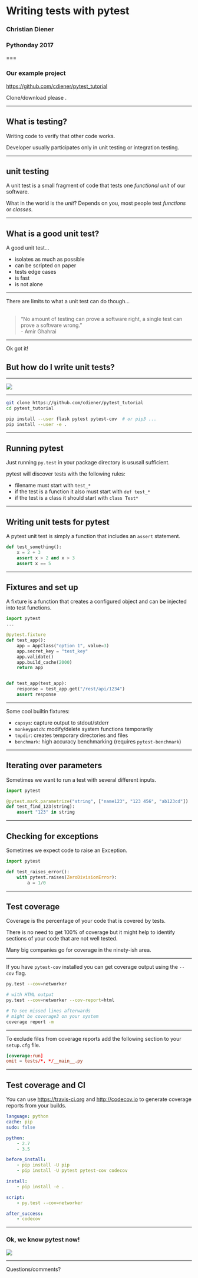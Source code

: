<!-- .slide: data-background="assets/front.jpg" -->
# Writing tests with pytest

### Christian Diener
### Pythonday 2017

===

### Our example project

https://github.com/cdiener/pytest_tutorial

Clone/download please <i class="fa fa-smile-o"></i>.

---

## What is testing?

Writing code to verify that other code works.

Developer usually participates only in <span class="accent">unit testing</span>
or integration testing.

---

## unit testing

A unit test is a small fragment of code that tests one *functional unit* of
our software.

What in the world is the *unit*? Depends on you, most people test *functions* or
*classes*.

---

## What is a good unit test?

A good unit test...

- isolates as much as possible
- can be scripted on paper
- tests edge cases
- is fast
- is not alone

---

There are limits to what a unit test can do though...<br><br>
> “No amount of testing can prove a software right, a single test can prove a software wrong.”
> <br>\- Amir Ghahrai

---

Ok got it!

## But <span class="accent">how</span> do I write unit tests?

---

![](assets/demo.jpg)

---

```bash
git clone https://github.com/cdiener/pytest_tutorial
cd pytest_tutorial

pip install --user flask pytest pytest-cov  # or pip3 ...
pip install --user -e .
```

---

## Running pytest

Just running `py.test` in your package directory is ususall sufficient.

pytest will discover tests with the following rules:

- filename must start with `test_*`
- if the test is a function it also must start with `def test_*`
- if the test is a class it should start with `class Test*`

---

## Writing unit tests for pytest

A pytest unit test is simply a function that includes an `assert` statement.

```Python
def test_something():
    x = 2 + 3
    assert x > 2 and x > 3
    assert x == 5
```

---

## Fixtures and set up

A <span class="accent">fixture</span> is a function that creates a configured
object and can be <span class="accent">injected</span> into test functions.

```Python
import pytest
...

@pytest.fixture
def test_app():
    app = AppClass("option 1", value=3)
    app.secret_key = "test_key"
    app.validate()
    app.build_cache(2000)
    return app


def test_app(test_app):
    response = test_app.get("/rest/api/1234")
    assert response
```

---

Some cool builtin fixtures:

- `capsys`: capture output to stdout/stderr
- `monkeypatch`: modify/delete system functions temporarily
- `tmpdir`: creates temporary directories and files
- `benchmark`: high accuracy benchmarking (requires `pytest-benchmark`)

---

## Iterating over parameters

Sometimes we want to run a test with several different inputs.

```Python
import pytest

@pytest.mark.parametrize("string", ["name123", "123 456", "ab123cd"])
def test_find_123(string):
    assert "123" in string
```

---

## Checking for exceptions

Sometimes we expect code to raise an Exception.

```Python
import pytest

def test_raises_error():
    with pytest.raises(ZeroDivisionError):
        a = 1/0
```

---

## Test coverage

<span class="accent">Coverage</span> is the percentage of your code that is
covered by tests.

There is no need to get 100% of coverage but it might help to identify sections
of your code that are not well tested.

Many big companies go for coverage in the ninety-ish area.

---

If you have `pytest-cov` installed you can get coverage output using the
`--cov` flag.

```bash
py.test --cov=networker

# with HTML output
py.test --cov=networker --cov-report=html

# To see missed lines afterwards
# might be coverage3 on your system
coverage report -m
```

---

To exclude files from coverage reports add the following section to your
`setup.cfg` file.

```toml
[coverage:run]
omit = tests/*, */__main__.py
```

---

## Test coverage and CI

You can use https://travis-ci.org and http://codecov.io to generate coverage
reports from your builds.

```yaml
language: python
cache: pip
sudo: false

python:
    - 2.7
    - 3.5

before_install:
    - pip install -U pip
    - pip install -U pytest pytest-cov codecov

install:
    - pip install -e .

script:
    - py.test --cov=networker

after_success:
    - codecov
```

---

### Ok, we know pytest now!

![](/assets/pr_giphy.gif) <!-- .element: style="width: 80%;"-->

---

Questions/comments?
